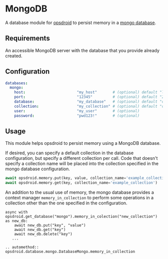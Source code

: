# MongoDB

A database module for [opsdroid](https://github.com/opsdroid/opsdroid) to persist memory in a [mongo database](https://www.mongodb.com/).

## Requirements

An accessible MongoDB server with the database that you provide already created.

## Configuration

```yaml
databases:
  mongo:
    host:                       "my_host"       # (optional) default "localhost"
    port:                       "12345"         # (optional) default "27017"
    database:                   "my_database"   # (optional) default "opsdroid"
    collection:                 "my_collection" # (optional) default "opsdroid"
    user:                       "my_user"       # (optional)
    password:                   "pwd123!"       # (optional)
```

## Usage
This module helps opsdroid to persist memory using a MongoDB database.

If desired, you can specify a default collection in the database configuration, but specify a different collection per call. Code that doesn't specify a collection name will be placed into the collection specified in the mongo database configuration.
```python
await opsdroid.memory.put(key, value, collection_name='example_collection')
await opsdroid.memory.get(key, collection_name='example_collection')
```

An addition to the usual use of memory, the mongo database provides a context manager `memory_in_collection` to perform some operations in a collection other than the one specified in the configuration.

```
async with opsdroid.get_database("mongo").memory_in_colection("new_collection") as new_db:
    await new_db.put("key", "value")
    await new_db.get("key")
    await new_db.delete("key")
   ...
```

```eval_rst
.. automethod:: opsdroid.database.mongo.DatabaseMongo.memory_in_collection
```

